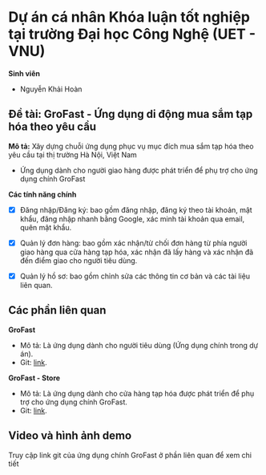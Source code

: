# Dự án cá nhân Khóa luận tốt nghiệp tại trường Đại học Công Nghệ (UET - VNU)

**Sinh viên**
- Nguyễn Khải Hoàn

## Đề tài: GroFast - Ứng dụng di động mua sắm tạp hóa theo yêu cầu

**Mô tả:** Xây dựng chuỗi ứng dụng phục vụ mục đích mua sắm tạp hóa theo yêu cầu tại thị trường Hà Nội, Việt Nam
- Ứng dụng dành cho người giao hàng được phát triển để phụ trợ cho ứng dụng chính GroFast

**Các tính năng chính**
- [x] Đăng nhập/Đăng ký: bao gồm đăng nhập, đăng ký theo tài khoản, mật khẩu, đăng nhập nhanh bằng Google, xác minh tài khoản qua email, quên mật khẩu.
- [x] Quản lý đơn hàng: bao gồm xác nhận/từ chối đơn hàng từ phía người giao hàng qua cửa hàng tạp hóa, xác nhận đã lấy hàng và xác nhận đã đến điểm giao cho người tiêu dùng.
- [x] Quản lý hồ sơ: bao gồm chỉnh sửa các thông tin cơ bản và các tài liệu liên quan.


## Các phần liên quan

**GroFast**
- Mô tả: Là ứng dụng dành cho người tiêu dùng (Ứng dụng chính trong dự án).
- Git: [link](https://github.com/NguyenKhaiHoan/hnk_on_demand_grocery).

**GroFast - Store**
- Mô tả: Là ứng dụng dành cho cửa hàng tạp hóa được phát triển để phụ trợ cho ứng dụng chính GroFast.
- Git: [link](https://github.com/NguyenKhaiHoan/hnk_on_demand_grocery_store).

## Video và hình ảnh demo

Truy cập link git của ứng dụng chính GroFast ở phần liên quan để xem chi tiết
